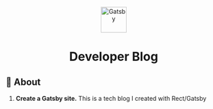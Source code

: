 <p align="center">
  <a href="gillguimaraesportfolio.gatsbyjs.io">
    <img alt="Gatsby" src="https://www.gatsbyjs.com/Gatsby-Monogram.svg" width="60" />
  </a>
</p>
<h1 align="center">
  Developer Blog
</h1>

## 🚀 About

1.  **Create a Gatsby site.**
    This is a tech blog I created with Rect/Gatsby
